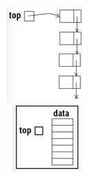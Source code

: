 
<div align=center><img src="StakcNotesPic/Snip20170706_14.png"></div>

<div align=center><img src="StakcNotesPic/Snip20170706_13.png"></div>